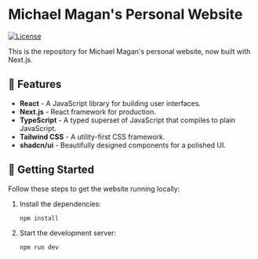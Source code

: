 # Michael Magan's Personal Website

[![License](https://img.shields.io/badge/license-MIT-blue.svg)](https://github.com/michaelmagan/personal-website/blob/main/LICENSE)

This is the repository for Michael Magan's personal website, now built with Next.js.

## 🎉 Features

- **React** - A JavaScript library for building user interfaces.
- **Next.js** - React framework for production.
- **TypeScript** - A typed superset of JavaScript that compiles to plain JavaScript.
- **Tailwind CSS** - A utility-first CSS framework.
- **shadcn/ui** - Beautifully designed components for a polished UI.

## 🚀 Getting Started

Follow these steps to get the website running locally:


1. Install the dependencies:

   ```bash
   npm install
   ```

2. Start the development server:

   ```bash
   npm run dev
   ```


